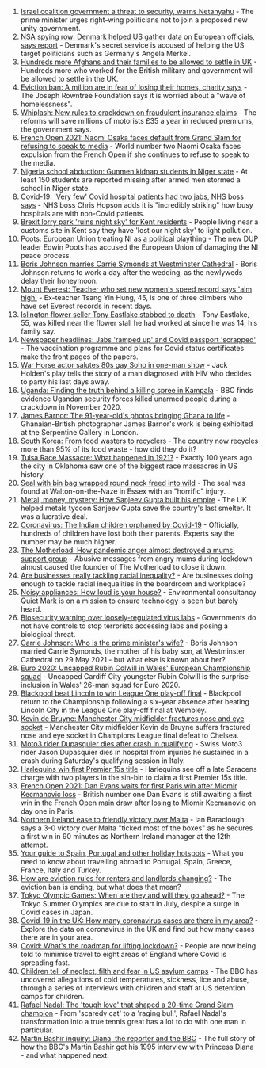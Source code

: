 1. [Israel coalition government a threat to security, warns Netanyahu](https://www.bbc.co.uk/news/world-middle-east-57302814) - The prime minister urges right-wing politicians not to join a proposed new unity government.
2. [NSA spying row: Denmark helped US gather data on European officials, says report](https://www.bbc.co.uk/news/world-europe-57302806) - Denmark's secret service is accused of helping the US target politicians such as Germany's Angela Merkel.
3. [Hundreds more Afghans and their families to be allowed to settle in UK](https://www.bbc.co.uk/news/uk-57301065) - Hundreds more who worked for the British military and government will be allowed to settle in the UK.
4. [Eviction ban: A million are in fear of losing their homes, charity says](https://www.bbc.co.uk/news/education-57262181) - The Joseph Rowntree Foundation says it is worried about a "wave of homelessness".
5. [Whiplash: New rules to crackdown on fraudulent insurance claims](https://www.bbc.co.uk/news/business-57302790) - The reforms will save millions of motorists £35 a year in reduced premiums, the government says.
6. [French Open 2021: Naomi Osaka faces default from Grand Slam for refusing to speak to media](https://www.bbc.co.uk/sport/tennis/57301475) - World number two Naomi Osaka faces expulsion from the French Open if she continues to refuse to speak to the media.
7. [Nigeria school abduction: Gunmen kidnap students in Niger state](https://www.bbc.co.uk/news/world-africa-57300643) - At least 150 students are reported missing after armed men stormed a school in Niger state.
8. [Covid-19: 'Very few' Covid hospital patients had two jabs, NHS boss says](https://www.bbc.co.uk/news/uk-57294438) - NHS boss Chris Hopson adds it is "incredibly striking" how busy hospitals are with non-Covid patients.
9. [Brexit lorry park 'ruins night sky' for Kent residents](https://www.bbc.co.uk/news/uk-england-kent-57299121) - People living near a customs site in Kent say they have 'lost our night sky' to light pollution.
10. [Poots: European Union treating NI as a political plaything](https://www.bbc.co.uk/news/uk-northern-ireland-57299360) - The new DUP leader Edwin Poots has accused the European Union of damaging the NI peace process.
11. [Boris Johnson marries Carrie Symonds at Westminster Cathedral](https://www.bbc.co.uk/news/uk-57296472) - Boris Johnson returns to work a day after the wedding, as the newlyweds delay their honeymoon.
12. [Mount Everest: Teacher who set new women's speed record says 'aim high'](https://www.bbc.co.uk/news/world-asia-57299083) - Ex-teacher Tsang Yin Hung, 45, is one of three climbers who have set Everest records in recent days.
13. [Islington flower seller Tony Eastlake stabbed to death](https://www.bbc.co.uk/news/uk-england-london-57298821) - Tony Eastlake, 55, was killed near the flower stall he had worked at since he was 14, his family say.
14. [Newspaper headlines: Jabs 'ramped up' and Covid passport 'scrapped'](https://www.bbc.co.uk/news/blogs-the-papers-57302716) - The vaccination programme and plans for Covid status certificates make the front pages of the papers.
15. [War Horse actor salutes 80s gay Soho in one-man show](https://www.bbc.co.uk/news/entertainment-arts-57239621) - Jack Holden's play tells the story of a man diagnosed with HIV who decides to party his last days away.
16. [Uganda: Finding the truth behind a killing spree in Kampala](https://www.bbc.co.uk/news/world-africa-57286419) - BBC finds evidence Ugandan security forces killed unarmed people during a crackdown in November 2020.
17. [James Barnor: The 91-year-old's photos bringing Ghana to life](https://www.bbc.co.uk/news/entertainment-arts-57286417) - Ghanaian-British photographer James Barnor's work is being exhibited at the Serpentine Gallery in London.
18. [South Korea: From food wasters to recyclers](https://www.bbc.co.uk/news/world-asia-57278292) - The country now recycles more than 95% of its food waste - how did they do it?
19. [Tulsa Race Massacre: What happened in 1921?](https://www.bbc.co.uk/news/newsbeat-53108682) - Exactly 100 years ago the city in Oklahoma saw one of the biggest race massacres in US history.
20. [Seal with bin bag wrapped round neck freed into wild](https://www.bbc.co.uk/news/uk-england-norfolk-57287575) - The seal was found at Walton-on-the-Naze in Essex with an "horrific" injury.
21. [Metal, money, mystery: How Sanjeev Gupta built his empire](https://www.bbc.co.uk/news/business-57176329) - The UK helped metals tycoon Sanjeev Gupta save the country's last smelter. It was a lucrative deal.
22. [Coronavirus: The Indian children orphaned by Covid-19](https://www.bbc.co.uk/news/world-asia-india-57264629) - Officially, hundreds of children have lost both their parents. Experts say the number may be much higher.
23. [The Motherload: How pandemic anger almost destroyed a mums' support group](https://www.bbc.co.uk/news/stories-57285368) - Abusive messages from angry mums during lockdown almost caused the founder of The Motherload to close it down.
24. [Are businesses really tackling racial inequality?](https://www.bbc.co.uk/news/business-57287362) - Are businesses doing enough to tackle racial inequalities in the boardroom and workplace?
25. [Noisy appliances: How loud is your house?](https://www.bbc.co.uk/news/technology-57200584) - Environmental consultancy Quiet Mark is on a mission to ensure technology is seen but barely heard.
26. [Biosecurity warning over loosely-regulated virus labs](https://www.bbc.co.uk/news/world-57206510) - Governments do not have controls to stop terrorists accessing labs and posing a biological threat.
27. [Carrie Johnson: Who is the prime minister's wife?](https://www.bbc.co.uk/news/uk-politics-49192115) - Boris Johnson married Carrie Symonds, the mother of his baby son, at Westminster Cathedral on 29 May 2021 - but what else is known about her?
28. [Euro 2020: Uncapped Rubin Colwill in Wales' European Championship squad](https://www.bbc.co.uk/sport/football/57301006) - Uncapped Cardiff City youngster Rubin Colwill is the surprise inclusion in Wales' 26-man squad for Euro 2020.
29. [Blackpool beat Lincoln to win League One play-off final](https://www.bbc.co.uk/sport/football/57216464) - Blackpool return to the Championship following a six-year absence after beating Lincoln City in the League One play-off final at Wembley.
30. [Kevin de Bruyne: Manchester City midfielder fractures nose and eye socket](https://www.bbc.co.uk/sport/football/57299661) - Manchester City midfielder Kevin de Bruyne suffers fractured nose and eye socket in Champions League final defeat to Chelsea.
31. [Moto3 rider Dupasquier dies after crash in qualifying](https://www.bbc.co.uk/sport/motorsport/57299713) - Swiss Moto3 rider Jason Dupasquier dies in hospital from injuries he sustained in a crash during Saturday's qualifying session in Italy.
32. [Harlequins win first Premier 15s title](https://www.bbc.co.uk/sport/rugby-union/57300669) - Harlequins see off a late Saracens charge with two players in the sin-bin to claim a first Premier 15s title.
33. [French Open 2021: Dan Evans waits for first Paris win after Miomir Kecmanovic loss](https://www.bbc.co.uk/sport/tennis/57300203) - British number one Dan Evans is still awaiting a first win in the French Open main draw after losing to Miomir Kecmanovic on day one in Paris.
34. [Northern Ireland ease to friendly victory over Malta](https://www.bbc.co.uk/sport/football/57224531) - Ian Baraclough says a 3-0 victory over Malta "ticked most of the boxes" as he secures a first win in 90 minutes as Northern Ireland manager at the 12th attempt.
35. [Your guide to Spain, Portugal and other holiday hotspots](https://www.bbc.co.uk/news/explainers-56997931) - What you need to know about travelling abroad to Portugal, Spain, Greece, France, Italy and Turkey.
36. [How are eviction rules for renters and landlords changing?](https://www.bbc.co.uk/news/explainers-53860154) - The eviction ban is ending, but what does that mean?
37. [Tokyo Olympic Games: When are they and will they go ahead?](https://www.bbc.co.uk/news/world-asia-57240044) - The Tokyo Summer Olympics are due to start in July, despite a surge in Covid cases in Japan.
38. [Covid-19 in the UK: How many coronavirus cases are there in my area?](https://www.bbc.co.uk/news/uk-51768274) - Explore the data on coronavirus in the UK and find out how many cases there are in your area.
39. [Covid: What's the roadmap for lifting lockdown?](https://www.bbc.co.uk/news/explainers-52530518) - People are now being told to minimise travel to eight areas of England where Covid is spreading fast.
40. [Children tell of neglect, filth and fear in US asylum camps](https://www.bbc.co.uk/news/world-us-canada-57149721) - The BBC has uncovered allegations of cold temperatures, sickness, lice and abuse, through a series of interviews with children and staff at US detention camps for children.
41. [Rafael Nadal: The 'tough love' that shaped a 20-time Grand Slam champion](https://www.bbc.co.uk/sport/tennis/56090941) - From 'scaredy cat' to a 'raging bull', Rafael Nadal's transformation into a true tennis great has a lot to do with one man in particular.
42. [Martin Bashir inquiry: Diana, the reporter and the BBC](https://www.bbc.co.uk/news/uk-56680229) - The full story of how the BBC's Martin Bashir got his 1995 interview with Princess Diana - and what happened next.
